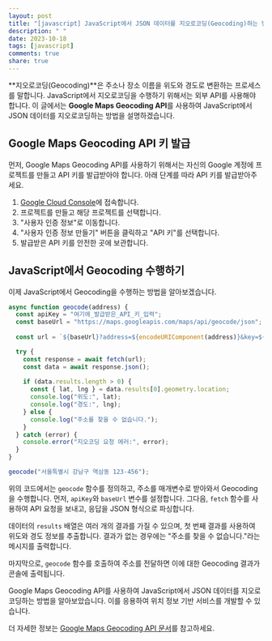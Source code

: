 ```yaml
---
layout: post
title: "[javascript] JavaScript에서 JSON 데이터를 지오로코딩(Geocoding)하는 방법"
description: " "
date: 2023-10-18
tags: [javascript]
comments: true
share: true
---
```


**지오로코딩(Geocoding)**은 주소나 장소 이름을 위도와 경도로 변환하는 프로세스를 말합니다. JavaScript에서 지오로코딩을 수행하기 위해서는 외부 API를 사용해야 합니다. 이 글에서는 **Google Maps Geocoding API**를 사용하여 JavaScript에서 JSON 데이터를 지오로코딩하는 방법을 설명하겠습니다.

## Google Maps Geocoding API 키 발급

먼저, Google Maps Geocoding API를 사용하기 위해서는 자신의 Google 계정에 프로젝트를 만들고 API 키를 발급받아야 합니다. 아래 단계를 따라 API 키를 발급받아주세요.

1. [Google Cloud Console](https://console.cloud.google.com/)에 접속합니다.
2. 프로젝트를 만들고 해당 프로젝트를 선택합니다.
3. "사용자 인증 정보"로 이동합니다.
4. "사용자 인증 정보 만들기" 버튼을 클릭하고 "API 키"를 선택합니다.
5. 발급받은 API 키를 안전한 곳에 보관합니다.

## JavaScript에서 Geocoding 수행하기

이제 JavaScript에서 Geocoding을 수행하는 방법을 알아보겠습니다.

```javascript
async function geocode(address) {
  const apiKey = "여기에_발급받은_API_키_입력";
  const baseUrl = "https://maps.googleapis.com/maps/api/geocode/json";
  
  const url = `${baseUrl}?address=${encodeURIComponent(address)}&key=${apiKey}`;

  try {
    const response = await fetch(url);
    const data = await response.json();
    
    if (data.results.length > 0) {
      const { lat, lng } = data.results[0].geometry.location;
      console.log("위도:", lat);
      console.log("경도:", lng);
    } else {
      console.log("주소를 찾을 수 없습니다.");
    }
  } catch (error) {
    console.error("지오코딩 요청 에러:", error);
  }
}

geocode("서울특별시 강남구 역삼동 123-456");
```

위의 코드에서는 `geocode` 함수를 정의하고, 주소를 매개변수로 받아와서 Geocoding을 수행합니다. 먼저, `apiKey`와 `baseUrl` 변수를 설정합니다. 그다음, `fetch` 함수를 사용하여 API 요청을 보내고, 응답을 JSON 형식으로 파싱합니다. 

데이터의 `results` 배열은 여러 개의 결과를 가질 수 있으며, 첫 번째 결과를 사용하여 위도와 경도 정보를 추출합니다. 결과가 없는 경우에는 "주소를 찾을 수 없습니다."라는 메시지를 출력합니다.

마지막으로, `geocode` 함수를 호출하여 주소를 전달하면 이에 대한 Geocoding 결과가 콘솔에 출력됩니다.

Google Maps Geocoding API를 사용하여 JavaScript에서 JSON 데이터를 지오로코딩하는 방법을 알아보았습니다. 이를 응용하여 위치 정보 기반 서비스를 개발할 수 있습니다.

더 자세한 정보는 [Google Maps Geocoding API 문서](https://developers.google.com/maps/documentation/geocoding/overview)를 참고하세요.